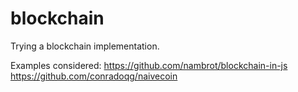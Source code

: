 # blockchain
Trying a blockchain implementation.

Examples considered:
https://github.com/nambrot/blockchain-in-js
https://github.com/conradoqg/naivecoin
